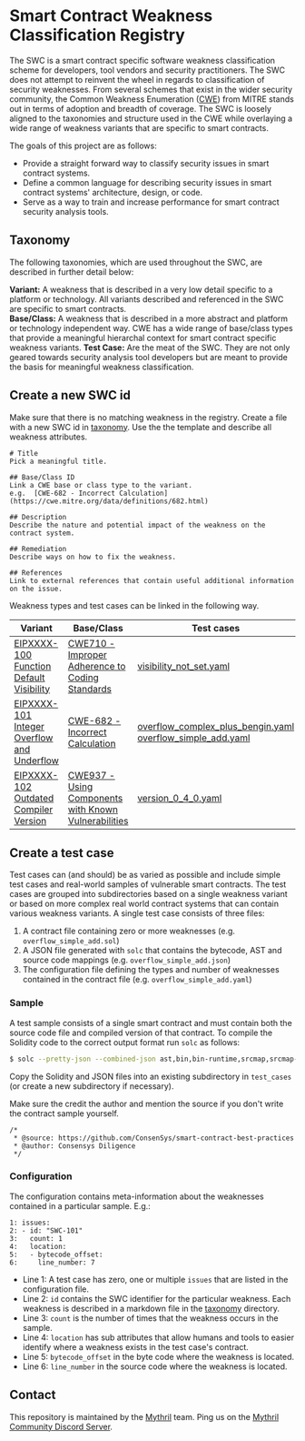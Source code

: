 # Smart Contract Weakness Classification Registry

The SWC is a smart contract specific software weakness classification scheme for developers, tool vendors and security practitioners. The SWC does not attempt to reinvent the wheel in regards to classification of security weaknesses. From several schemes that exist in the wider security community, the Common Weakness Enumeration ([CWE](https://cwe.mitre.org)) from MITRE stands out in terms of adoption and breadth of coverage. The SWC is loosely aligned to the taxonomies and structure used in the CWE while overlaying a wide range of weakness variants that are specific to smart contracts.

The goals of this project are as follows:

- Provide a straight forward way to classify security issues in smart contract systems.
- Define a common language for describing security issues in smart contract systems' architecture, design, or code.
- Serve as a way to train and increase performance for smart contract security analysis tools.

## Taxonomy

The following taxonomies, which are used throughout the SWC, are described in further detail below:

**Variant:** A weakness that is described in a very low detail specific to a platform or technology. All variants described and referenced in the SWC are specific to smart contracts.  
**Base/Class:** A weakness that is described in a more abstract and platform or technology independent way. CWE has a wide range of base/class types that provide a meaningful hierarchal context for smart contract specific weakness variants. 
**Test Case:** Are the meat of the SWC. They are not only geared towards security analysis tool developers but are meant to provide the basis for meaningful weakness classification. 


## Create a new SWC id 

Make sure that there is no matching weakness in the registry. Create a file with a new SWC id in [taxonomy](./taxonomy). Use the the template and describe all weakness attributes. 

```
# Title 
Pick a meaningful title.

## Base/Class ID
Link a CWE base or class type to the variant. 
e.g.  [CWE-682 - Incorrect Calculation](https://cwe.mitre.org/data/definitions/682.html)

## Description 
Describe the nature and potential impact of the weakness on the contract system. 

## Remediation
Describe ways on how to fix the weakness. 

## References 
Link to external references that contain useful additional information on the issue. 

```

Weakness types and test cases can be linked in the following way. 

|  Variant | Base/Class | Test cases |   
|---|---|---|
| [EIPXXXX-100 Function Default Visibility](./taxonomy/EIPXXXX-100.md)  | [CWE710 - Improper Adherence to Coding Standards](https://cwe.mitre.org/data/definitions/710.html) | [visibility_not_set.yaml](./benchmarks/default_visibility_functions/visibility_not_set.yaml) | 
| [EIPXXXX-101 Integer Overflow and Underflow](./taxonomy/EIPXXXX-101.md)  |  [CWE-682 - Incorrect Calculation](https://cwe.mitre.org/data/definitions/682.html) |  [overflow_complex_plus_bengin.yaml](./benchmarks/integer_overflow_and_underflow/overflow_complex_plus_bengin.yaml) [overflow_simple_add.yaml](./benchmarks/integer_overflow_and_underflow/overflow_simple_add.yaml)  |
| [EIPXXXX-102 Outdated Compiler Version](./taxonomy/EIPXXXX-102.md)   | [CWE937 - Using Components with Known Vulnerabilities](http://cwe.mitre.org/data/definitions/937.html)  |  [version_0_4_0.yaml](./benchmarks/outdated_compiler_version/version_0_4_0.yaml) |


## Create a test case  

Test cases can (and should) be as varied as possible and include simple test cases and real-world samples of vulnerable smart contracts. The test cases are grouped into subdirectories based on a single weakness variant or based on more complex real world contract systems that can contain various weakness variants. A single test case consists of three files:

1. A contract file containing zero or more weaknesses (e.g. `overflow_simple_add.sol`)
2. A JSON file generated with `solc` that contains the bytecode, AST and source code mappings (e.g. `overflow_simple_add.json`)
3. The configuration file defining the types and number of weaknesses contained in the contract file (e.g. `overflow_simple_add.yaml`)

### Sample

A test sample consists of a single smart contract and must contain both the source code file and compiled version of that contract. To compile the Solidity code to the correct output format run `solc` as follows:


```bash
$ solc --pretty-json --combined-json ast,bin,bin-runtime,srcmap,srcmap-runtime overflow_simple_add.sol > overflow_simple_add.json
```

Copy the Solidity and JSON files into an existing subdirectory in `test_cases` (or create a new subdirectory if necessary). 

Make sure the credit the author and mention the source if you don't write the contract sample yourself.

```
/*
 * @source: https://github.com/ConsenSys/smart-contract-best-practices
 * @author: Consensys Diligence
 */
```

### Configuration

The configuration contains meta-information about the weaknesses contained in a particular sample. E.g.:

```
1: issues:
2: - id: "SWC-101"
3:   count: 1
4:   location:
5:   - bytecode_offset:
6:     line_number: 7
```

- Line 1: A test case has zero, one or multiple `issues` that are listed in the configuration file.
- Line 2: `id` contains the SWC identifier for the particular weakness. Each weakness is described in a markdown file in the [taxonomy](./taxonomy) directory. 
- Line 3: `count` is the number of times that the weakness occurs in the sample.
- Line 4: `location` has sub attributes that allow humans and tools to easier identify where a weakness exists in the test case's contract. 
- Line 5: `bytecode_offset` in the byte code where the weakness is located.
- Line 6: `line_number` in the source code where the weakness is located.



## Contact

This repository is maintained by the [Mythril](https://mythril.ai) team. Ping us on the [Mythril Community Discord Server](https://discord.gg/kktn8Wt).

